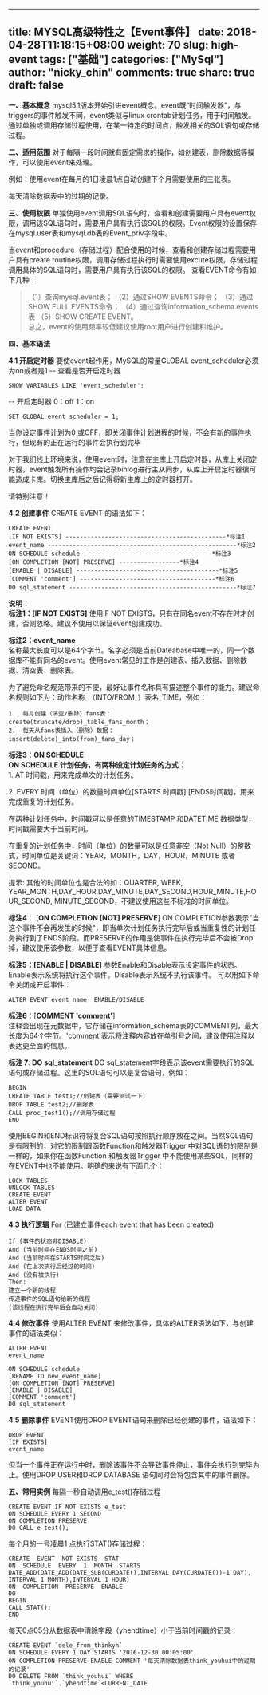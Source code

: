 

---
title: MYSQL高级特性之【Event事件】
date: 2018-04-28T11:18:15+08:00
weight: 70
slug: high-event
tags: ["基础"]
categories: ["MySql"]
author: "nicky_chin"
comments: true
share: true
draft: false
---


**一、基本概念** mysql5.1版本开始引进event概念。event既“时间触发器”，与triggers的事件触发不同，event类似与linux crontab计划任务，用于时间触发。通过单独或调用存储过程使用，在某一特定的时间点，触发相关的SQL语句或存储过程。

**二、适用范围** 对于每隔一段时间就有固定需求的操作，如创建表，删除数据等操作，可以使用event来处理。

例如：使用event在每月的1日凌晨1点自动创建下个月需要使用的三张表。

  每天清除数据表中的过期的记录。

**三、使用权限** 单独使用event调用SQL语句时，查看和创建需要用户具有event权限，调用该SQL语句时，需要用户具有执行该SQL的权限。Event权限的设置保存在mysql.user表和mysql.db表的Event_priv字段中。

当event和procedure（存储过程）配合使用的时候，查看和创建存储过程需要用户具有create routine权限，调用存储过程执行时需要使用excute权限，存储过程调用具体的SQL语句时，需要用户具有执行该SQL的权限。
查看EVENT命令有如下几种：
>（1）查询mysql.event表；
（2）通过SHOW EVENTS命令；
（3）通过SHOW FULL EVENTS命令；
（4）通过查询information_schema.events表
（5）SHOW CREATE EVENT。  
   总之，event的使用频率较低建议使用root用户进行创建和维护。

**四、基本语法**

**4.1 开启定时器** 要使event起作用，MySQL的常量GLOBAL event_scheduler必须为on或者是1
-- 查看是否开启定时器

```
SHOW VARIABLES LIKE 'event_scheduler';
```
-- 开启定时器 0：off 1：on 

```
SET GLOBAL event_scheduler = 1; 
```
当你设定事件计划为0 或OFF，即关闭事件计划进程的时候，不会有新的事件执行，但现有的正在运行的事件会执行到完毕

对于我们线上环境来说，使用event时，注意在主库上开启定时器，从库上关闭定时器，event触发所有操作均会记录binlog进行主从同步，从库上开启定时器很可能造成卡库。切换主库后之后记得将新主库上的定时器打开。

请特别注意！

**4.2 创建事件** CREATE EVENT 的语法如下：
```
CREATE EVENT
[IF NOT EXISTS] ---------------------------------------------*标注1
event_name -----------------------------------------------------*标注2
ON SCHEDULE schedule ------------------------------------*标注3 
[ON COMPLETION [NOT] PRESERVE] -----------------*标注4
[ENABLE | DISABLE] ----------------------------------------*标注5 
[COMMENT 'comment'] --------------------------------------*标注6 
DO sql_statement -----------------------------------------------*标注7
```
**说明：**  
**标注1：[IF NOT EXISTS]**
使用IF NOT EXISTS，只有在同名event不存在时才创建，否则忽略。建议不使用以保证event创建成功。

**标注2：event_name**  
名称最大长度可以是64个字节。名字必须是当前Dateabase中唯一的，同一个数据库不能有同名的event。使用event常见的工作是创建表、插入数据、删除数据、清空表、删除表。

为了避免命名规范带来的不便，最好让事件名称具有描述整个事件的能力。建议命名规则如下为：动作名称_（INTO/FROM_）表名_TIME，例如：
```
1.  每月创建（清空/删除）fans表：  
create(truncate/drop)_table_fans_month；
2.  每天从fans表插入（删除）数据： 
insert(delete)_into(from)_fans_day；
```
**标注3**：**ON SCHEDULE**  
**ON SCHEDULE 计划任务，有两种设定计划任务的方式：**  
1\. AT 时间戳，用来完成单次的计划任务。

2\. EVERY 时间（单位）的数量时间单位[STARTS 时间戳] [ENDS时间戳]，用来完成重复的计划任务。

在两种计划任务中，时间戳可以是任意的TIMESTAMP 和DATETIME 数据类型，时间戳需要大于当前时间。

在重复的计划任务中，时间（单位）的数量可以是任意非空（Not Null）的整数式，时间单位是关键词：YEAR，MONTH，DAY，HOUR，MINUTE 或者SECOND。

提示: 其他的时间单位也是合法的如：QUARTER, WEEK, YEAR_MONTH,DAY_HOUR,DAY_MINUTE,DAY_SECOND,HOUR_MINUTE,HOUR_SECOND, MINUTE_SECOND，不建议使用这些不标准的时间单位。

**标注4**： [**ON COMPLETION [NOT] PRESERVE**] 
ON COMPLETION参数表示"当这个事件不会再发生的时候"，即当单次计划任务执行完毕后或当重复性的计划任务执行到了ENDS阶段。而PRESERVE的作用是使事件在执行完毕后不会被Drop掉，建议使用该参数，以便于查看EVENT具体信息。

**标注5：[ENABLE | DISABLE]**
参数Enable和Disable表示设定事件的状态。Enable表示系统将执行这个事件。Disable表示系统不执行该事件。
可以用如下命令关闭或开启事件：
```
ALTER EVENT event_name  ENABLE/DISABLE
```
**标注6**：[**COMMENT 'comment'**]  
注释会出现在元数据中，它存储在information_schema表的COMMENT列，最大长度为64个字节。'comment'表示将注释内容放在单引号之间，建议使用注释以表达更全面的信息。

**标注 7**: **DO sql_statement** 
DO sql_statement字段表示该event需要执行的SQL语句或存储过程。这里的SQL语句可以是复合语句，例如：
```
BEGIN
CREATE TABLE test1;//创建表（需要测试一下）
DROP TABLE test2;//删除表
CALL proc_test1();//调用存储过程
END
```
使用BEGIN和END标识符将复合SQL语句按照执行顺序放在之间。当然SQL语句是有限制的，对它的限制跟函数Function和触发器Trigger 中对SQL语句的限制是一样的，如果你在函数Function 和触发器Trigger 中不能使用某些SQL，同样的在EVENT中也不能使用。明确的来说有下面几个：
```
LOCK TABLES
UNLOCK TABLES
CREATE EVENT
ALTER EVENT
LOAD DATA
```
**4.3  执行逻辑** For (已建立事件each event that has been created)
```
If (事件的状态非DISABLE)
And (当前时间在ENDS时间之前)
And (当前时间在STARTS时间之后)
And (在上次执行后经过的时间)
And (没有被执行)
Then:
建立一个新的线程
传递事件的SQL语句给新的线程
(该线程在执行完毕后会自动关闭)
```
**4.4 修改事件** 使用ALTER EVENT 来修改事件，具体的ALTER语法如下，与创建事件的语法类似：
```
ALTER EVENT
event_name

ON SCHEDULE schedule
[RENAME TO new_event_name]
[ON COMPLETION [NOT] PRESERVE]
[ENABLE | DISABLE]
[COMMENT 'comment']
DO sql_statement
```
**4.5 删除事件** EVENT使用DROP EVENT语句来删除已经创建的事件，语法如下：
```
DROP EVENT
[IF EXISTS]
event_name
```
但当一个事件正在运行中时，删除该事件不会导致事件停止，事件会执行到完毕为止。使用DROP USER和DROP DATABASE 语句同时会将包含其中的事件删除。

**五、常用实例** 每隔一秒自动调用e_test()存储过程

```
CREATE EVENT IF NOT EXISTS e_test
ON SCHEDULE EVERY 1 SECOND
ON COMPLETION PRESERVE
DO CALL e_test();
```
每个月的一号凌晨1 点执行STAT()存储过程：

```
CREATE  EVENT  NOT EXISTS  STAT
ON  SCHEDULE  EVERY  1  MONTH  STARTS DATE_ADD(DATE_ADD(DATE_SUB(CURDATE(),INTERVAL DAY(CURDATE())-1 DAY), INTERVAL 1 MONTH),INTERVAL 1 HOUR)
ON  COMPLETION  PRESERVE  ENABLE
DO
BEGIN
CALL STAT();
END
```
每天0点05分从数据表中清除字段（yhendtime）小于当前时间戳的记录：

```
CREATE EVENT `dele_from_thinkyh` 
ON SCHEDULE EVERY 1 DAY STARTS '2016-12-30 00:05:00' 
ON COMPLETION PRESERVE ENABLE COMMENT '每天清除数据表think_youhui中的过期的记录' 
DO DELETE FROM `think_youhui` WHERE `think_youhui`.`yhendtime`<CURRENT_DATE
```
